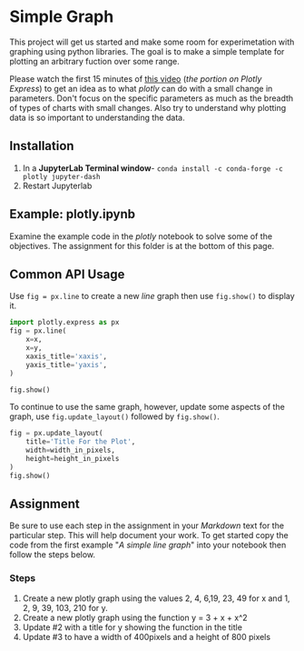 # Simple Graph

This project will get us started and make some room for experimetation with graphing using python libraries. The goal is to make a simple template for plotting an arbitrary fuction over some range. 

Please watch the first 15 minutes of [this video](https://youtu.be/FpCgG85g2Hw) (*the portion on Plotly Express*) to get an idea as to what *plotly* can do with a small change in parameters. Don't focus on the specific parameters as much as the breadth of types of charts with small changes. Also try to understand why plotting data is so important to understanding the data.

## Installation
1. In a **JupyterLab Terminal window**- `conda install -c conda-forge -c plotly jupyter-dash`
1. Restart Jupyterlab

## Example: plotly.ipynb
Examine the example code in the *plotly* notebook to solve some of the objectives. The assignment for this folder is at the bottom of this page.

## Common API Usage
Use `fig = px.line` to create a new *line* graph then use `fig.show()` to display it.
```python
import plotly.express as px
fig = px.line(
    x=x,
    x=y,
    xaxis_title='xaxis',
    yaxis_title='yaxis',
)

fig.show()
```
To continue to use the same graph, however, update some aspects of the graph, use `fig.update_layout()` followed by `fig.show()`.
```python
fig = px.update_layout(
    title='Title For the Plot',
    width=width_in_pixels,
    height=height_in_pixels
)
fig.show()
```

## Assignment
Be sure to use each step in the assignment in your *Markdown* text for the particular step. This will help document your work. To get started copy the code from the first example "*A simple line graph*" into your notebook then follow the steps below.

### Steps
1. Create a new plotly graph using the values 2, 4, 6,19, 23, 49 for x and 1, 2, 9, 39, 103, 210 for y.
2. Create a new plotly graph using the function y = 3 + x + x^2
3. Update #2 with a title for y showing the function in the title 
4. Update #3 to have a width of 400pixels and a height of 800 pixels
